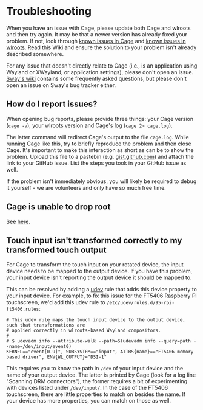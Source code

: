 # Troubleshooting

When you have an issue with Cage, please update both Cage and wlroots and then try again. It may be that a newer version has already fixed your problem. If not, look through [known issues in Cage](https://github.com/Hjdskes/cage/issues) and [known issues in wlroots](https://github.com/swaywm/wlroots/issues). Read this Wiki and ensure the solution to your problem isn't already described somewhere.

For any issue that doesn't directly relate to Cage (i.e., is an application using Wayland or XWayland, or application settings), please don't open an issue. [Sway's wiki](https://github.com/swaywm/sway/wiki#faq) contains some frequently asked questions, but please don't open an issue on Sway's bug tracker either.

## How do I report issues?

When opening bug reports, please provide three things: your Cage version (`cage -v`), your wlroots version and Cage's log (`cage 2> cage.log`).

The latter command will redirect Cage's output to the file `cage.log`. While running Cage like this, try to briefly reproduce the problem and then close Cage. It's important to make this interaction as short as can be to show the problem. Upload this file to a pastebin (e.g. [gist.github.com](gist.github.com)) and attach the link to your GitHub issue. List the steps you took in your GitHub issue as well.

If the problem isn't immediately obvious, you will likely be required to debug it yourself - we are volunteers and only have so much free time.

## Cage is unable to drop root

See [here](https://github.com/Hjdskes/cage/wiki/Running-Cage-without-systemd).

## Touch input isn't transformed correctly to my transformed touch output

For Cage to transform the touch input on your rotated device, the input device needs to be mapped to the output device. If you have this problem, your input device isn't reporting the output device it should be mapped to.

This can be resolved by adding a [udev](http://man7.org/linux/man-pages/man7/udev.7.html) rule that adds this device property to your input device. For example, to fix this issue for the FT5406 Raspberry Pi touchscreen, we'd add this udev rule to `/etc/udev/rules.d/95-rpi-ft5406.rules`:

```
# This udev rule maps the touch input device to the output device, such that transformations are 
# applied correctly in wlroots-based Wayland compositors.
#
# $ udevadm info --attribute-walk --path=$(udevadm info --query=path --name=/dev/input/event0)
KERNEL=="event[0-9]", SUBSYSTEM=="input", ATTRS{name}=="FT5406 memory based driver", ENV{WL_OUTPUT}="DSI-1"
```

This requires you to know the path in `/dev` of your input device and the name of your output device. The latter is printed by Cage (look for a log line "Scanning DRM connectors"), the former requires a bit of experimenting 
with devices listed under `/dev/input/`. In the case of the FT5406 touchscreen, there are little properties to match on besides the name. If your device has more properties, you can match on those as well.